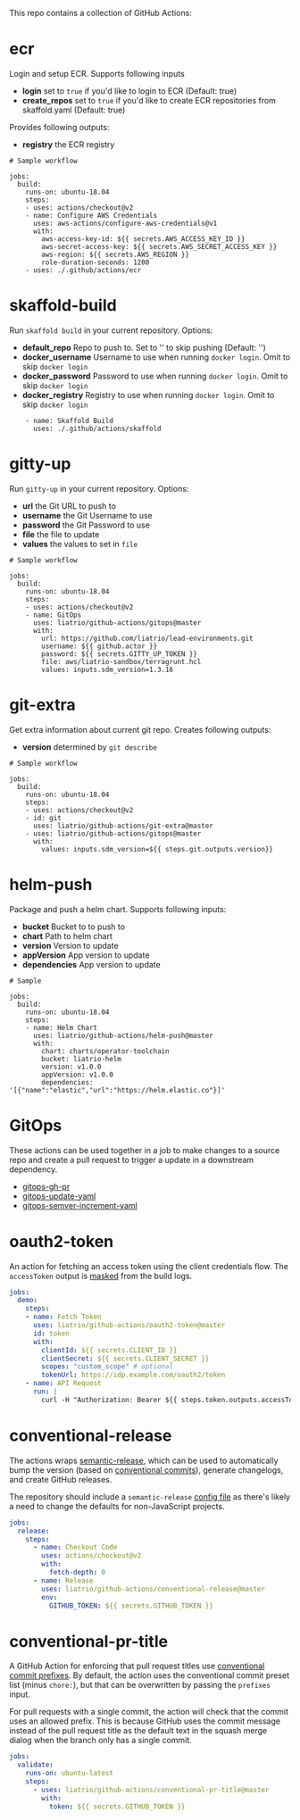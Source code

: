 This repo contains a collection of GitHub Actions:

# ecr
Login and setup ECR.  Supports following inputs

* **login** set to `true` if you'd like to login to ECR (Default: true)
* **create_repos** set to `true` if you'd like to create ECR repositories from skaffold.yaml (Default: true)

Provides following outputs:

* **registry** the ECR registry

```
# Sample workflow

jobs:
  build:
    runs-on: ubuntu-18.04
    steps:
    - uses: actions/checkout@v2
    - name: Configure AWS Credentials
      uses: aws-actions/configure-aws-credentials@v1
      with:
        aws-access-key-id: ${{ secrets.AWS_ACCESS_KEY_ID }}
        aws-secret-access-key: ${{ secrets.AWS_SECRET_ACCESS_KEY }}
        aws-region: ${{ secrets.AWS_REGION }}
        role-duration-seconds: 1200
    - uses: ./.github/actions/ecr
```

# skaffold-build
Run `skaffold build` in your current repository.  Options:

* **default_repo** Repo to push to.  Set to '' to skip pushing (Default: '')
* **docker_username** Username to use when running `docker login`. Omit to skip `docker login`
* **docker_password** Password to use when running `docker login`. Omit to skip `docker login`
* **docker_registry** Registry to use when running `docker login`. Omit to skip `docker login`

```
    - name: Skaffold Build
      uses: ./.github/actions/skaffold
```

# gitty-up
Run `gitty-up` in your current repository.  Options:

* **url** the Git URL to push to
* **username** the Git Username to use 
* **password** the Git Password to use
* **file** the file to update
* **values** the values to set in `file`

```
# Sample workflow

jobs:
  build:
    runs-on: ubuntu-18.04
    steps:
    - uses: actions/checkout@v2
    - name: GitOps
      uses: liatrio/github-actions/gitops@master
      with:
        url: https://github.com/liatrio/lead-environments.git
        username: ${{ github.actor }}
        password: ${{ secrets.GITTY_UP_TOKEN }}
        file: aws/liatrio-sandbox/terragrunt.hcl
        values: inputs.sdm_version=1.3.16
```

# git-extra
Get extra information about current git repo.  Creates following outputs:

* **version** determined by `git describe`

```
# Sample workflow

jobs:
  build:
    runs-on: ubuntu-18.04
    steps:
    - uses: actions/checkout@v2
    - id: git
      uses: liatrio/github-actions/git-extra@master
    - uses: liatrio/github-actions/gitops@master
      with:
        values: inputs.sdm_version=${{ steps.git.outputs.version}}
```

# helm-push
Package and push a helm chart.  Supports following inputs:

* **bucket** Bucket to to push to
* **chart** Path to helm chart
* **version** Version to update
* **appVersion** App version to update
* **dependencies** App version to update

```
# Sample 

jobs:
  build:
    runs-on: ubuntu-18.04
    steps:
    - name: Helm Chart
      uses: liatrio/github-actions/helm-push@master
      with:
        chart: charts/operator-toolchain
        bucket: liatrio-helm
        version: v1.0.0
        appVersion: v1.0.0
        dependencies: '[{"name":"elastic","url":"https://helm.elastic.co"}]'

```

# GitOps

These actions can be used together in a job to make changes to a source repo and create a pull request to trigger a update in a downstream dependency.

 - [gitops-gh-pr](./gitops-gh-pr/)
 - [gitops-update-yaml](./gitops-update-yaml/)
 - [gitops-semver-increment-yaml](./gitops-semver-increment-yaml/)

# oauth2-token

An action for fetching an access token using the client credentials flow. 
The `accessToken` output is [masked](https://docs.github.com/en/actions/reference/workflow-commands-for-github-actions#masking-a-value-in-log) from the build logs.

```yaml
jobs:
  demo:
    steps:
    - name: Fetch Token
      uses: liatrio/github-actions/oauth2-token@master
      id: token
      with:
        clientId: ${{ secrets.CLIENT_ID }}
        clientSecret: ${{ secrets.CLIENT_SECRET }}
        scopes: "custom_scope" # optional
        tokenUrl: https://idp.example.com/oauth2/token
    - name: API Request
      run: |
        curl -H "Authorization: Bearer ${{ steps.token.outputs.accessToken }}" https://api.example.com/protected
```

# conventional-release

The actions wraps [semantic-release](https://github.com/semantic-release/semantic-release), which can be used to automatically 
bump the version (based on [conventional commits](https://www.conventionalcommits.org/)), generate changelogs, and create GitHub releases.

The repository should include a `semantic-release` [config file](https://github.com/semantic-release/semantic-release/blob/master/docs/usage/configuration.md#configuration)
as there's likely a need to change the defaults for non-JavaScript projects. 

```yaml
jobs:
  release:
    steps:
      - name: Checkout Code
        uses: actions/checkout@v2
        with:
          fetch-depth: 0
      - name: Release
        uses: liatrio/github-actions/conventional-release@master
        env:
          GITHUB_TOKEN: ${{ secrets.GITHUB_TOKEN }}
```

# conventional-pr-title

A GitHub Action for enforcing that pull request titles use [conventional commit prefixes](https://www.conventionalcommits.org/en/v1.0.0/).
By default, the action uses the conventional commit preset list (minus `chore:`), but that can be overwritten by passing the `prefixes` input.

For pull requests with a single commit, the action will check that the commit uses an allowed prefix. This is because GitHub
uses the commit message instead of the pull request title as the default text in the squash merge dialog when the branch only has a single commit.

```yaml
jobs:
  validate:
    runs-on: ubuntu-latest
    steps:
      - uses: liatrio/github-actions/conventional-pr-title@master
        with:
          token: ${{ secrets.GITHUB_TOKEN }}
```
